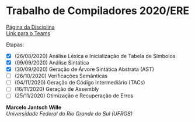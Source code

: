# Trabalho de Compiladores 2020/ERE

[Página da Disciplina](http://www.inf.ufrgs.br/~johann/comp/)  
[Link para o Teams](https://teams.microsoft.com/_#/school/conversations/General?threadId=19:baa9ea1ce5854775a80b5cc4edc47811@thread.tacv2&ctx=channel)

Etapas:

- [x] (26/08/2020) Análise Léxica e Inicialização de Tabela de Símbolos
- [x] (09/09/2020) Análise Sintática
- [x] (30/09/2020) Geração de Árvore Sintática Abstrata (AST)
- [ ] (26/10/2020) Verificações Semânticas
- [ ] (04/11/2020) Geração de Código Intermediário (TACs)
- [ ] (16/11/2020) Geração de Assembly
- [ ] (25/11/2020) Otimização e Recuperação de Erros

**Marcelo Jantsch Wille**  
*Universidade Federal do Rio Grande do Sul (UFRGS)*
